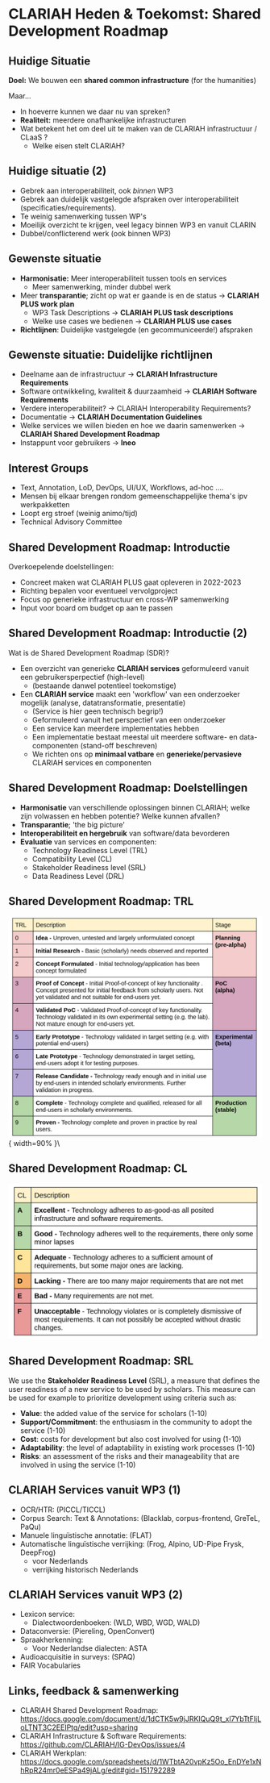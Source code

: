 # CLARIAH Heden & Toekomst: Shared Development Roadmap

## Huidige Situatie

**Doel:** We bouwen een **shared common infrastructure** (for the humanities)

Maar...

* In hoeverre kunnen we daar nu van spreken?
* **Realiteit:** meerdere onafhankelijke infrastructuren
* Wat betekent het om deel uit te maken van de CLARIAH infrastructuur / CLaaS ?
    * Welke eisen stelt CLARIAH?

## Huidige situatie (2)

* Gebrek aan interoperabiliteit, ook *binnen* WP3
* Gebrek aan duidelijk vastgelegde afspraken over interoperabiliteit
  (specificaties/requirements).
* Te weinig samenwerking tussen WP's
* Moeilijk overzicht te krijgen, veel legacy binnen WP3 en vanuit CLARIN
* Dubbel/conflicterend werk (ook binnen WP3)

## Gewenste situatie

* **Harmonisatie:** Meer interoperabiliteit tussen tools en services
    * Meer samenwerking, minder dubbel werk
* Meer **transparantie**; zicht op wat er gaande is en de status -> **CLARIAH PLUS work plan**
    * WP3 Task Descriptions -> **CLARIAH PLUS task descriptions**
    * Welke use cases we bedienen -> **CLARIAH PLUS use cases**
* **Richtlijnen**: Duidelijke vastgelegde (en gecommuniceerde!) afspraken

## Gewenste situatie: Duidelijke richtlijnen

* Deelname aan de infrastructuur -> **CLARIAH Infrastructure Requirements**
* Software ontwikkeling, kwaliteit & duurzaamheid  -> **CLARIAH Software Requirements**
* Verdere interoperabiliteit? -> CLARIAH Interoperability Requirements?
* Documentatie -> **CLARIAH Documentation Guidelines**
* Welke services we willen bieden en hoe we daarin samenwerken -> **CLARIAH Shared Development Roadmap**
* Instappunt voor gebruikers -> **Ineo**

## Interest Groups

* Text, Annotation, LoD, DevOps, UI/UX, Workflows, ad-hoc ....
* Mensen bij elkaar brengen rondom gemeenschappelijke thema's ipv werkpakketten
* Loopt erg stroef (weinig animo/tijd)
* Technical Advisory Committee

## Shared Development Roadmap: Introductie

Overkoepelende doelstellingen:

* Concreet maken wat CLARIAH PLUS gaat opleveren in 2022-2023
* Richting bepalen voor eventueel vervolgproject
* Focus op generieke infrastructuur en cross-WP samenwerking
* Input voor board om budget op aan te passen

## Shared Development Roadmap: Introductie (2)

Wat is de Shared Development Roadmap (SDR)?

* Een overzicht van generieke **CLARIAH services** geformuleerd vanuit een gebruikersperpectief (high-level)
    * (bestaande danwel potentieel toekomstige)
* Een **CLARIAH service** maakt een 'workflow' van een onderzoeker mogelijk (analyse, datatransformatie, presentatie)
    * (Service is hier geen technisch begrip!)
    * Geformuleerd vanuit het perspectief van een onderzoeker
    * Een service kan meerdere implementaties hebben
    * Een implementatie bestaat meestal uit meerdere software- en data-componenten (stand-off beschreven)
    * We richten ons op **minimaal vatbare** en **generieke/pervasieve** CLARIAH services en componenten

## Shared Development Roadmap: Doelstellingen

* **Harmonisatie** van verschillende oplossingen binnen CLARIAH; welke zijn volwassen en hebben potentie?
  Welke kunnen afvallen?
* **Transparantie**; 'the big picture'
* **Interoperabiliteit en hergebruik** van software/data bevorderen
* **Evaluatie** van services en componenten:
    * Technology Readiness Level (TRL)
    * Compatibility Level (CL)
    * Stakeholder Readiness level (SRL)
    * Data Readiness Level (DRL)

## Shared Development Roadmap: TRL

![TRL](assets/trl.png){ width=90% }\

## Shared Development Roadmap: CL

![CL](assets/cl.png)

## Shared Development Roadmap: SRL

We use the **Stakeholder Readiness Level** (SRL), a measure that defines the user
readiness of a new service to be used by scholars. This measure can be used for
example to prioritize development using criteria such as:

* **Value**: the added value of the service for scholars (1-10)
* **Support/Commitment**: the enthusiasm in the community to adopt the service (1-10)
* **Cost**: costs for development but also cost involved for using (1-10)
* **Adaptability**: the level of adaptability in existing work processes (1-10)
* **Risks**: an assessment of the risks and their manageability that are involved in using the service (1-10)

## CLARIAH Services vanuit WP3 (1)

* OCR/HTR: (PICCL/TICCL)
* Corpus Search: Text & Annotations:  (Blacklab, corpus-frontend, GreTeL, PaQu)
* Manuele linguïstische annotatie: (FLAT)
* Automatische linguïstische verrijking: (Frog, Alpino, UD-Pipe Frysk, DeepFrog)
    * voor Nederlands
    * verrijking historisch Nederlands

## CLARIAH Services vanuit WP3 (2)

* Lexicon service:
    * Dialectwoordenboeken: (WLD, WBD, WGD, WALD)
* Dataconversie: (Piereling, OpenConvert)
* Spraakherkenning:
    * Voor Nederlandse dialecten: ASTA
* Audioacquisitie in surveys: (SPAQ)
* FAIR Vocabularies

## Links, feedback & samenwerking

* CLARIAH Shared Development Roadmap:
  https://docs.google.com/document/d/1dCTK5w9jJRKIQuQ9t_xl7YbTtFljLoLTNT3C2EEIPtg/edit?usp=sharing
* CLARIAH Infrastructure & Software Requirements:
  https://github.com/CLARIAH/IG-DevOps/issues/4
* CLARIAH Werkplan:
  https://docs.google.com/spreadsheets/d/1WTbtA20vpKz5Oo_EnDYe1xNhRpR24mr0eESPa49jALg/edit#gid=151792289


